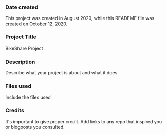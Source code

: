 ### Date created
This project was created in August 2020, while this READEME file was created on October 12, 2020.

### Project Title
BikeShare Project

### Description
Describe what your project is about and what it does

### Files used
Include the files used

### Credits
It's important to give proper credit. Add links to any repo that inspired you or blogposts you consulted.
